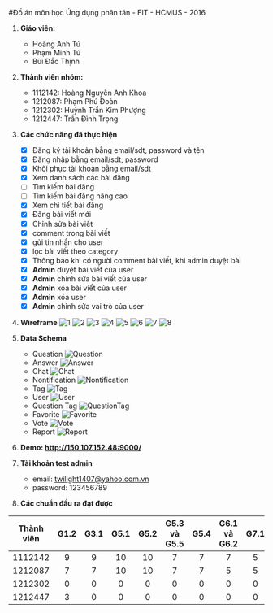 #Đồ án môn học Ứng dụng phân tán - FIT - HCMUS - 2016

1. **Giáo viên:**
	* Hoàng Anh Tú
	* Phạm Minh Tú
	* Bùi Đắc Thịnh


2. **Thành viên nhóm:** 
	* 1112142: Hoàng Nguyễn Anh Khoa
	* 1212087: Phạm Phú Đoàn
	* 1212302: Huỳnh Trần Kim Phượng
	* 1212447: Trần Đình Trọng

3. **Các chức năng đã thực hiện**
	* [x] Đăng ký tài khoản bằng email/sdt, password và tên
	* [x] Đăng nhập bằng email/sdt, password
	* [x] Khôi phục tài khoản bằng email/sdt
	* [x] Xem danh sách các bài đăng
	* [ ] Tìm kiếm bài đăng
	* [ ] Tìm kiếm bài đăng nâng cao
	* [x] Xem chi tiết bài đăng
	* [x] Đăng bài viết mới
	* [x] Chỉnh sửa bài viết
	* [x] comment trong bài viết
	* [x] gửi tin nhắn cho user
	* [x] lọc bài viết theo category
	* [x] Thông báo khi có người comment bài viết, khi admin duyệt bài
	* [x] **Admin** duyệt bài viết của user
	* [x] **Admin** chỉnh sửa bài viết của user
	* [x] **Admin** xóa bài viết của user
	* [x] **Admin** xóa user
	* [x] **Admin** chỉnh sửa vai trò của user

4. **Wireframe**
	![1](docs/images/wireframe/1.png)
	![2](docs/images/wireframe/2.png)
	![3](docs/images/wireframe/3.png)
	![4](docs/images/wireframe/4.png)
	![5](docs/images/wireframe/5.png)
	![6](docs/images/wireframe/6.png)
	![7](docs/images/wireframe/7.png)
	![8](docs/images/wireframe/8.png)
5. **Data Schema**
	* Question
	![Question](docs/images/questions.png)
	* Answer
	![Answer](docs/images/Answer.png)
	* Chat
	![Chat](docs/images/chat.png)
	* Nontification
	![Nontification](docs/images/nontification.png)
	* Tag
	![Tag](docs/images/tag.png)
	* User
	![User](docs/images/user.png)
	* Question Tag
	![QuestionTag](docs/images/questiontag.png)
	* Favorite
	![Favorite](docs/images/favorite.png)
	* Vote
	![Vote](docs/images/vote.png)
	* Report
	![Report](docs/images/report.png)
	
6. **Demo: http://150.107.152.48:9000/**

7. **Tài khoản test admin**
	* email: twilight1407@yahoo.com.vn
	* password: 123456789

7. **Các chuẩn đầu ra đạt được**

| Thành viên | G1.2 | G3.1 | G5.1 | G5.2 | G5.3 và G5.5 | G5.4 | G6.1 và G6.2 | G7.1 | G8.1 | G8.3 |
| ---------- |:----:|:----:|:----:|:----:|:------------:|:----:|:------------:|:----:|:----:|-----:|
| 1112142    |9     |9     |10    |10    |7             |7     |7             |5     |5     |9     |
| 1212087    |7     |7     |10    |10    |7             |7     |5             |5     |5     |7     |
| 1212302    |0     |0     |0     |0     |0             |0     |0             |0     |0     |0     |
| 1212447    |3     |0     |0     |0     |0             |0     |0             |0     |0     |0     |